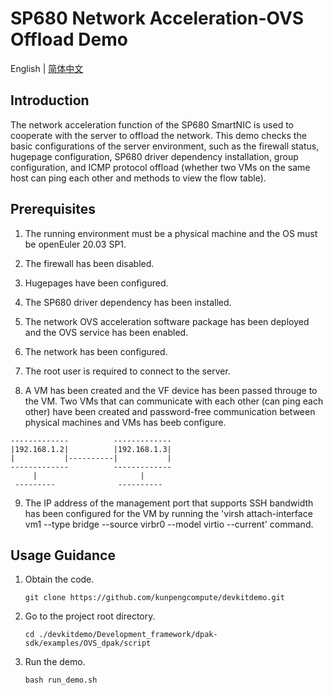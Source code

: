 # SP680 Network Acceleration-OVS Offload Demo

English | [简体中文](README.md)

## Introduction
The network acceleration function of the SP680 SmartNIC is used to cooperate with the server to offload the network. This demo checks the basic configurations of the server environment, such as the firewall status, hugepage configuration, SP680 driver dependency installation, group configuration, and ICMP protocol offload (whether two VMs on the same host can ping each other and methods to view the flow table).

## Prerequisites

1. The running environment must be a physical machine and the OS must be openEuler 20.03 SP1. 

2. The firewall has been disabled.

3. Hugepages have been configured.

4. The SP680 driver dependency has been installed.

5. The network OVS acceleration software package has been deployed and the OVS service has been enabled.

6. The network has been configured.

7. The root user is required to connect to the server.

8. A VM has been created and the VF device has been passed througe to the VM. Two VMs that can communicate with each other (can ping each other) have been created and password-free communication between physical machines and VMs has beeb configure.

```
-------------          -------------
|192.168.1.2|          |192.168.1.3|
|           |----------|           |
-------------          -------------
     |                       |
 ---------              ----------
```

9. The IP address of the management port that supports SSH bandwidth has been configured for the VM by running the 'virsh attach-interface vm1 --type bridge --source virbr0 --model virtio --current' command.

## Usage Guidance

1. Obtain the code.

   ```shell
   git clone https://github.com/kunpengcompute/devkitdemo.git
   ```

2. Go to the project root directory.


   ```shell
   cd ./devkitdemo/Development_framework/dpak-sdk/examples/OVS_dpak/script
   ```

3. Run the demo.
   ```shell
   bash run_demo.sh
   ```